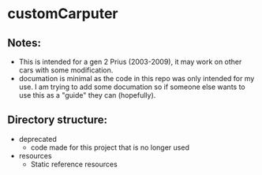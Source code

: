 # customCarputer

## Notes:
- This is intended for a gen 2 Prius (2003-2009), it may work on other cars with some modification.
- documation is minimal as the code in this repo was only intended for my use. I am trying to add some documation so if someone else wants to use this as a "guide" they can (hopefully).

## Directory structure:
- deprecated
    - code made for this project that is no longer used
- resources
    - Static reference resources